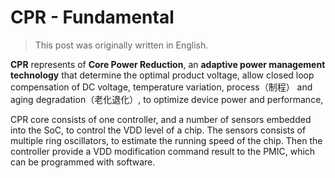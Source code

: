 # CPR - Fundamental

> This post was originally written in English.

**CPR** represents of **Core Power Reduction**, an **adaptive power management technology** that determine the optimal product voltage, allow closed loop compensation of DC voltage, temperature variation, process（制程） and aging degradation（老化退化）, to optimize device power and performance,

CPR core consists of one controller, and a number of sensors embedded into the SoC, to control the VDD level of a chip. The sensors consists of multiple ring oscillators, to estimate the running speed of the chip. Then the controller provide a VDD modification command result to the PMIC, which can be programmed with software.
